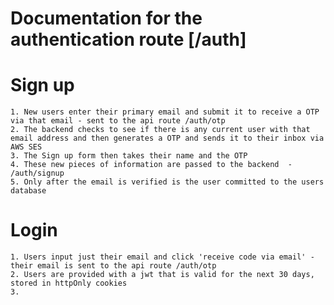 # Documentation for the authentication route [/auth]



# Sign up 
    1. New users enter their primary email and submit it to receive a OTP via that email - sent to the api route /auth/otp
    2. The backend checks to see if there is any current user with that email address and then generates a OTP and sends it to their inbox via AWS SES
    3. The Sign up form then takes their name and the OTP
    4. These new pieces of information are passed to the backend  - /auth/signup
    5. Only after the email is verified is the user committed to the users database

# Login
    1. Users input just their email and click 'receive code via email' - their email is sent to the api route /auth/otp
    2. Users are provided with a jwt that is valid for the next 30 days, stored in httpOnly cookies
    3. 